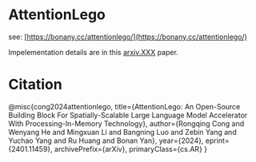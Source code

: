 # AttentionLego

see: [https://bonany.cc/attentionlego/](https://bonany.cc/attentionlego/)

Impelementation details are in this [arxiv.XXX](arxivLXXX) paper.

# Citation
@misc{cong2024attentionlego,
      title={AttentionLego: An Open-Source Building Block For Spatially-Scalable Large Language Model Accelerator With Processing-In-Memory Technology}, 
      author={Rongqing Cong and Wenyang He and Mingxuan Li and Bangning Luo and Zebin Yang and Yuchao Yang and Ru Huang and Bonan Yan},
      year={2024},
      eprint={2401.11459},
      archivePrefix={arXiv},
      primaryClass={cs.AR}
}